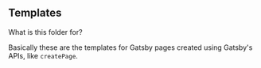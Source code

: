 ## Templates

What is this folder for?

Basically these are the templates for Gatsby pages created using Gatsby's APIs, like `createPage`.
